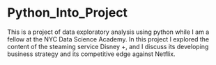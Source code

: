 # Python_Into_Project
This is a project of data exploratory analysis using python while I am a fellow at the NYC Data Science Academy. In this project I explored the content of the steaming service Disney +, and I discuss its developing business strategy and its competitive edge against Netflix. 
